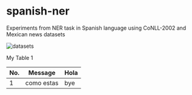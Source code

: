 # spanish-ner
Experiments from NER task in Spanish language using CoNLL-2002 and Mexican news datasets


![datasets](148.228.13.30)

My Table 1

No.| Message | Hola
---|---------|------
1  | como estas| bye
